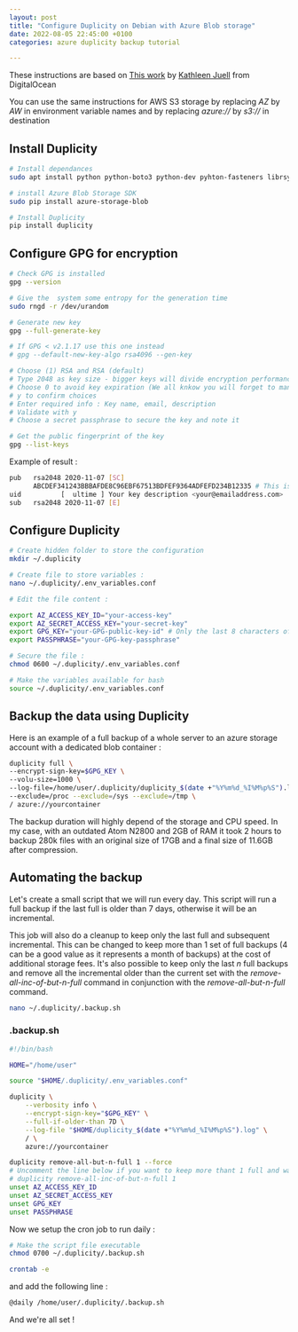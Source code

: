 ```yaml
---
layout: post
title: "Configure Duplicity on Debian with Azure Blob storage"
date: 2022-08-05 22:45:00 +0100
categories: azure duplicity backup tutorial

---
```

These instructions are based on [This work](https://www.digitalocean.com/community/tutorials/how-to-use-duplicity-with-gpg-to-back-up-data-to-digitalocean-spaces) by [Kathleen Juell](https://www.digitalocean.com/community/users/katjuell) from DigitalOcean

You can use the same instructions for AWS S3 storage by replacing *AZ* by *AW* in environment variable names and by replacing *azure://* by *s3://* in destination

## Install Duplicity

```bash
# Install dependances
sudo apt install python python-boto3 python-dev pyhton-fasteners librsync1 librsync-dev gnupg snapd

# install Azure Blob Storage SDK
sudo pip install azure-storage-blob

# Install Duplicity
pip install duplicity
```

## Configure GPG for encryption

```bash
# Check GPG is installed
gpg --version

# Give the  system some entropy for the generation time
sudo rngd -r /dev/urandom

# Generate new key
gpg --full-generate-key

# If GPG < v2.1.17 use this one instead
# gpg --default-new-key-algo rsa4096 --gen-key

# Choose (1) RSA and RSA (default)
# Type 2048 as key size - bigger keys will divide encryption performance by a big amount (8 in my case between 2048 and 4096)
# Choose 0 to avoid key expiration (We all knkow you will forget to mantain your key...)
# y to confirm choices
# Enter required info : Key name, email, description
# Validate with y
# Choose a secret passphrase to secure the key and note it

# Get the public fingerprint of the key
gpg --list-keys
```

Example of result :

```bash
pub   rsa2048 2020-11-07 [SC]
      ABCDEF341243BBBAFDE8C96EBF67513BDFEF9364ADFEFD234B12335 # This is the public fingerprint of your key
uid          [  ultime ] Your key description <your@emailaddress.com>
sub   rsa2048 2020-11-07 [E]
```

## Configure Duplicity

```bash
# Create hidden folder to store the configuration
mkdir ~/.duplicity

# Create file to store variables :
nano ~/.duplicity/.env_variables.conf

# Edit the file content :

export AZ_ACCESS_KEY_ID="your-access-key"
export AZ_SECRET_ACCESS_KEY="your-secret-key"
export GPG_KEY="your-GPG-public-key-id" # Only the last 8 characters of the pub fingerprint
export PASSPHRASE="your-GPG-key-passphrase"

# Secure the file :
chmod 0600 ~/.duplicity/.env_variables.conf

# Make the variables available for bash
source ~/.duplicity/.env_variables.conf

```

## Backup the data using Duplicity

Here is an example of a full backup of a whole server to an azure storage account with a dedicated blob container :

```bash
duplicity full \
--encrypt-sign-key=$GPG_KEY \
--volu-size=1000 \
--log-file=/home/user/.duplicity/duplicity_$(date +"%Y%m%d_%I%M%p%S").log \
--exclude=/proc --exclude=/sys --exclude=/tmp \
/ azure://yourcontainer
```

The backup duration will highly depend of the storage and CPU speed. In my case, with an outdated Atom N2800 and 2GB of RAM it took 2 hours to backup 280k files with an original size of 17GB and a final size of 11.6GB after compression.

## Automating the backup

Let's create a small script that we will run every day. This script will run a full backup if the last full is older than 7 days, otherwise it will be an incremental.

This job will also do a cleanup to keep only the last full and subsequent incremental. This can be changed to keep more than 1 set of full backups (4 can be a good value as it represents a month of backups) at the cost of additional storage fees.
It's also possible to keep only the last *n* full backups and remove all the incremental older than the current set with the *remove-all-inc-of-but-n-full* command in conjunction with the *remove-all-but-n-full* command.

```bash
nano ~/.duplicity/.backup.sh
```

### .backup.sh

```bash
#!/bin/bash

HOME="/home/user"

source "$HOME/.duplicity/.env_variables.conf"

duplicity \
    --verbosity info \
    --encrypt-sign-key="$GPG_KEY" \
    --full-if-older-than 7D \
    --log-file "$HOME/duplicity_$(date +"%Y%m%d_%I%M%p%S").log" \
    / \
    azure://yourcontainer

duplicity remove-all-but-n-full 1 --force
# Uncomment the line below if you want to keep more thant 1 full and want to clean intermediate inc backups except the last chain
# duplicity remove-all-inc-of-but-n-full 1
unset AZ_ACCESS_KEY_ID
unset AZ_SECRET_ACCESS_KEY
unset GPG_KEY
unset PASSPHRASE
```

Now we setup the cron job to run daily :

```bash
# Make the script file executable
chmod 0700 ~/.duplicity/.backup.sh

crontab -e
```

and add the following line :

```bash
@daily /home/user/.duplicity/.backup.sh
```

And we're all set !
